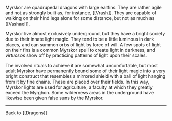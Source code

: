 Myrskor are quadrupedal dragons with large earfins.  They are rather agile and not as strongly built as, for instance, [[Vrash]].  They are capable of walking on their hind legs alone for some distance, but not as much as [[Vashael]].

Myrskor live almost exclusively underground, but they have a bright society due to their innate light magic.  They tend to be a little luminous in dark places, and can summon orbs of light by force of will.  A few spots of light on their fins is a common Myrskor spell to create light in darkness, and *virtuosos* show off by practicing patterns of light upon their scales.

The involved rituals to achieve it are somewhat uncomfortable, but most adult Myrskor have permanently bound some of their light magic into a very bright construct that resembles a mirrored shield with a ball of light hanging from it by fine chains.  These are placed over their fields.  In this way, Myrskor lights are used for agriculture, a faculty at which they greatly exceed the Myrghon.  Some wilderness areas in the underground have likewise been given false suns by the Myrskor.

---
Back to [[Dragons]]